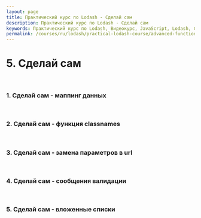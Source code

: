 ```yaml
---
layout: page
title: Практический курс по Lodash - Сделай сам
description: Практический курс по Lodash - Сделай сам
keywords: Практический курс по Lodash, Видеокурс, JavaScript, Lodash, Сделай сам, русский язык
permalink: /courses/ru/lodash/practical-lodash-course/advanced-functions/
---
```


# 5. Сделай сам

<br/>

### 1. Сделай сам - маппинг данных

<br/>

### 2. Сделай сам - функция classnames

<br/>

### 3. Сделай сам - замена параметров в url

<br/>

### 4. Сделай сам - сообщения валидации

<br/>

### 5. Сделай сам - вложенные списки
